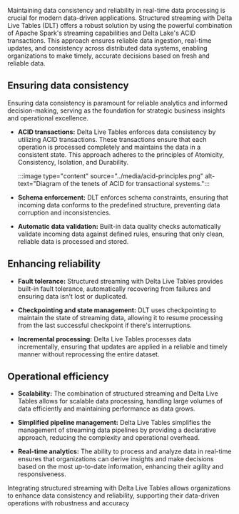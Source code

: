 Maintaining data consistency and reliability in real-time data processing is crucial for modern data-driven applications. Structured streaming with Delta Live Tables (DLT) offers a robust solution by using the powerful combination of Apache Spark's streaming capabilities and Delta Lake's ACID transactions. This approach ensures reliable data ingestion, real-time updates, and consistency across distributed data systems, enabling organizations to make timely, accurate decisions based on fresh and reliable data.

## Ensuring data consistency
Ensuring data consistency is paramount for reliable analytics and informed decision-making, serving as the foundation for strategic business insights and operational excellence.

- **ACID transactions:** Delta Live Tables enforces data consistency by utilizing ACID transactions. These transactions ensure that each operation is processed completely and maintains the data in a consistent state. This approach adheres to the principles of Atomicity, Consistency, Isolation, and Durability.

    :::image type="content" source="../media/acid-principles.png" alt-text="Diagram of the tenets of ACID for transactional systems.":::

- **Schema enforcement:** DLT enforces schema constraints, ensuring that incoming data conforms to the predefined structure, preventing data corruption and inconsistencies.

- **Automatic data validation:** Built-in data quality checks automatically validate incoming data against defined rules, ensuring that only clean, reliable data is processed and stored.

## Enhancing reliability

- **Fault tolerance:** Structured streaming with Delta Live Tables provides built-in fault tolerance, automatically recovering from failures and ensuring data isn't lost or duplicated.

- **Checkpointing and state management:** DLT uses checkpointing to maintain the state of streaming data, allowing it to resume processing from the last successful checkpoint if there's interruptions.

- **Incremental processing:** Delta Live Tables processes data incrementally, ensuring that updates are applied in a reliable and timely manner without reprocessing the entire dataset.

## Operational efficiency
- **Scalability:** The combination of structured streaming and Delta Live Tables allows for scalable data processing, handling large volumes of data efficiently and maintaining performance as data grows.

- **Simplified pipeline management:** Delta Live Tables simplifies the management of streaming data pipelines by providing a declarative approach, reducing the complexity and operational overhead.

- **Real-time analytics:** The ability to process and analyze data in real-time ensures that organizations can derive insights and make decisions based on the most up-to-date information, enhancing their agility and responsiveness.

Integrating structured streaming with Delta Live Tables allows organizations to enhance data consistency and reliability, supporting their data-driven operations with robustness and accuracy